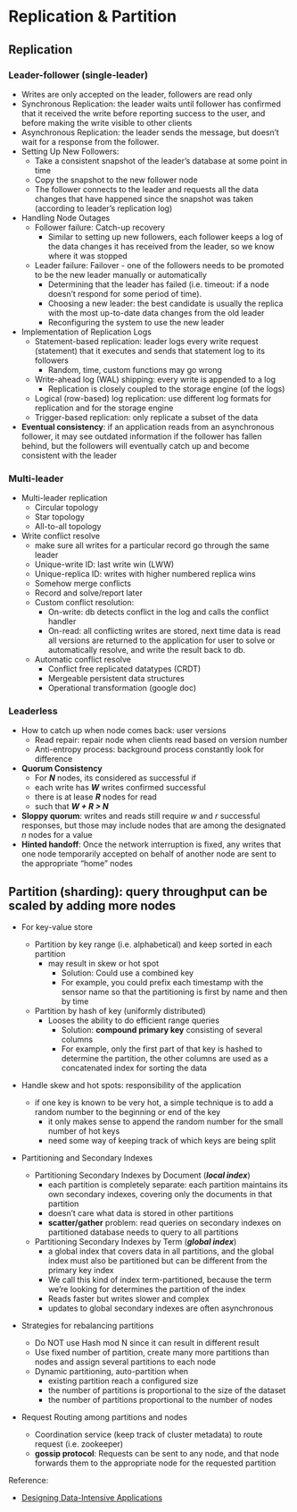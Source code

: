 # Replication & Partition

## Replication

### Leader-follower (single-leader)

- Writes are only accepted on the leader, followers are read only
- Synchronous Replication: the leader waits until follower has confirmed that it received the write before reporting success to the user, and before making the write visible to other clients
- Asynchronous Replication: the leader sends the message, but doesn’t wait for a response from the follower.
- Setting Up New Followers: 
    - Take a consistent snapshot of the leader’s database at some point in time
    - Copy the snapshot to the new follower node
    - The follower connects to the leader and requests all the data changes that have happened since the snapshot was taken (according to leader’s replication log)
- Handling Node Outages
    - Follower failure: Catch-up recovery
        - Similar to setting up new followers, each follower keeps a log of the data changes it has received from the leader, so we know where it was stopped
    - Leader failure: Failover - one of the followers needs to be promoted to be the new leader manually or automatically
        - Determining that the leader has failed (i.e. timeout: if a node doesn’t respond for some period of time).
        - Choosing a new leader: the best candidate is usually the replica with the most up-to-date data changes from the old leader
        - Reconfiguring the system to use the new leader
- Implementation of Replication Logs
    - Statement-based replication: leader logs every write request (statement) that it executes and sends that statement log to its followers
        - Random, time, custom functions may go wrong 
    - Write-ahead log (WAL) shipping: every write is appended to a log
        - Replication is closely coupled to the storage engine (of the logs)
    - Logical (row-based) log replication: use different log formats for replication and for the storage engine
    - Trigger-based replication: only replicate a subset of the data
- **Eventual consistency**: if an application reads from an asynchronous follower, it may see outdated information if the follower has fallen behind, but the followers will eventually catch up and become consistent with the leader

### Multi-leader

- Multi-leader replication
    - Circular topology
    - Star topology
    - All-to-all topology
- Write conflict resolve
    - make sure all writes for a particular record go through the same leader
    - Unique-write ID: last write win (LWW)
    - Unique-replica ID: writes with higher numbered replica wins
    - Somehow merge conflicts
    - Record and solve/report later
    - Custom conflict resolution:
        - On-write: db detects conflict in the log and calls the conflict handler
        - On-read: all conflicting writes are stored, next time data is read all versions are returned to the application for user to solve or automatically resolve, and write the result back to db.
    - Automatic conflict resolve
        - Conflict free replicated datatypes (CRDT)
        - Mergeable persistent data structures
        - Operational transformation (google doc)


### Leaderless

- How to catch up when node comes back: user versions
    - Read repair: repair node when clients read based on version number
    - Anti-entropy process: background process constantly look for difference
- **Quorum Consistency**
    - For ***N*** nodes, its considered as successful if
    - each write has ***W*** writes confirmed successful
    - there is at lease ***R*** nodes for read
    - such that ***W + R > N***
- **Sloppy quorum**: writes and reads still require *w* and *r* successful responses, but those may include nodes that are among the designated *n*  nodes for a value
- **Hinted handoff**: Once the network interruption is fixed, any writes that one node temporarily accepted on behalf of another node are sent to the appropriate “home” nodes


## Partition (sharding): query throughput can be scaled by adding more nodes

- For key-value store
    - Partition by key range (i.e. alphabetical) and keep sorted in each partition
        - may result in skew or hot spot
            - Solution: Could use a combined key
            - For example, you could prefix each timestamp with the sensor name so that the partitioning is first by name and then by time
    - Partition by hash of key (uniformly distributed)
        - Looses the ability to do efficient range queries
            - Solution: **compound primary key** consisting of several columns
            - For example, only the first part of that key is hashed to determine the partition, the other columns are used as a concatenated index for sorting the data

- Handle skew and hot spots: responsibility of the application
    - if one key is known to be very hot, a simple technique is to add a random number to the beginning or end of the key
        - it only makes sense to append the random number for the small number of hot keys
        - need some way of keeping track of which keys are being split

- Partitioning and Secondary Indexes
    - Partitioning Secondary Indexes by Document (***local index***)
        - each partition is completely separate: each partition maintains its own secondary indexes, covering only the documents in that partition
        - doesn’t care what data is stored in other partitions
        - **scatter/gather** problem: read queries on secondary indexes on partitioned database needs to query to all partitions
    - Partitioning Secondary Indexes by Term (***global index***)
        - a global index that covers data in all partitions, and the global index must also be partitioned but can be different from the primary key index
        - We call this kind of index term-partitioned, because the term we’re looking for determines the partition of the index
        - Reads faster but writes slower and complex
        - updates to global secondary indexes are often asynchronous

- Strategies for rebalancing partitions
    - Do NOT use Hash mod N since it can result in different result
    - Use fixed number of partition, create many more partitions than nodes and assign several partitions to each node
    - Dynamic partitioning, auto-partition when 
        - existing partition reach a configured size
        - the number of partitions is proportional to the size of the dataset
        - the number of partitions proportional to the number of nodes

- Request Routing among partitions and nodes
    - Coordination service (keep track of cluster metadata) to route request (i.e. zookeeper)
    - **gossip protocol**: Requests can be sent to any node, and that node forwards them to the appropriate node for the requested partition


Reference:

- [Designing Data-Intensive Applications](https://www.amazon.ca/Designing-Data-Intensive-Applications-Reliable-Maintainable/dp/1449373321/ref=sr_1_1?dchild=1&gclid=Cj0KCQjw_8mHBhClARIsABfFgpg5q5IQvE2s5OBULx6LQFDETV41haS67EE3JAfvobPADJUJHN7dUbsaAjjrEALw_wcB&hvadid=285888202784&hvdev=c&hvlocphy=9001327&hvnetw=g&hvqmt=e&hvrand=12070511852976413586&hvtargid=kwd-407664346480&hydadcr=16109_9598899&keywords=design+data+intensive+application&qid=1626587742&sr=8-1)
